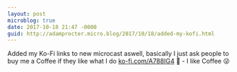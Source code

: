 ```yaml
---
layout: post
microblog: true
date: 2017-10-18 21:47 -0000
guid: http://adamprocter.micro.blog/2017/10/18/added-my-kofi.html
---
```

Added my Ko-Fi links to new microcast aswell, basically I just ask people to buy me a Coffee if they like what I do [ko-fi.com/A788IG4](https://ko-fi.com/A788IG4) 🙂 - I like Coffee 😜
